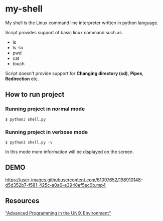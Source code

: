 # my-shell

My shell is the Linux command line interpreter written in python language.

Script provides support of basic linux command such as
- ls
- ls -la
- pwd
- cat <file>
- touch <file>


Script doesn't provide support for **Changing directory (cd)**, **Pipes**, **Redirection** etc.

## How to run project
### Running project in normal mode
```shell
$ python3 shell.py
```

### Running project in verbose mode
```shell
$ python3 shell.py -v
```
In this mode more information will be displayed on the screen.

## DEMO

https://user-images.githubusercontent.com/61097652/198910148-d5d352b7-f581-425c-a0a6-e3948ef5ec0b.mp4


## Resources
["Advanced Programming in the UNIX Environment"](https://www.amazon.com/Advanced-Programming-UNIX-Environment-3rd/dp/0321637739)
